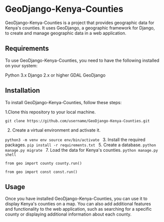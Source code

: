 # GeoDjango-Kenya-Counties
GeoDjango-Kenya-Counties is a project that provides geographic data for Kenya's counties. It uses GeoDjango, a geographic framework for Django, to create and manage geographic data in a web application.

## Requirements
To use GeoDjango-Kenya-Counties, you need to have the following installed on your system:

Python 3.x
Django 2.x or higher
GDAL
GeoDjango

## Installation
To install GeoDjango-Kenya-Counties, follow these steps:

1.Clone this repository to your local machine.

`git clone https://github.com/username/GeoDjango-Kenya-Counties.git`

2. Create a virtual environment and activate it.

`python3 -m venv env
source env/bin/activate
`
3. Install the required packages.
`pip install -r requirements.txt
`
5. Create a database.
`python manage.py migrate
`
7. Load the data for Kenya's counties.
`python manage.py shell`

<!-- for county -->

`from geo import county
county.run()
`
<!-- for constituency -->
`from geo import const
const.run()
`
## Usage
Once you have installed GeoDjango-Kenya-Counties, you can use it to display Kenya's counties on a map. You can also add additional features and functionality to the web application, such as searching for a specific county or displaying additional information about each county.

